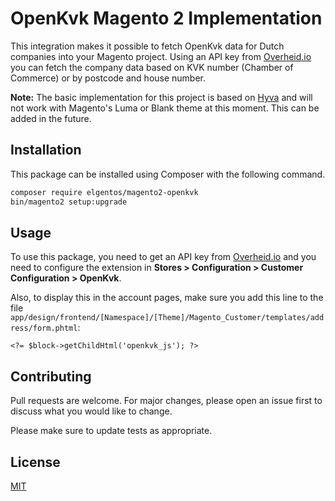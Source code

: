 # OpenKvk Magento 2 Implementation

This integration makes it possible to fetch OpenKvk data for Dutch companies
into your Magento project. Using an API key from [Overheid.io](https://overheid.io)
you can fetch the company data based on KVK number (Chamber of Commerce) or by
postcode and house number.

**Note:** The basic implementation for this project is based on [Hyva](https://hyva.io)
and will not work with Magento's Luma or Blank theme at this moment. This can
be added in the future.

## Installation

This package can be installed using Composer with the following command.

```bash
composer require elgentos/magento2-openkvk
bin/magento2 setup:upgrade
```

## Usage

To use this package, you need to get an API key from [Overheid.io](https://overheid.io)
and you need to configure the extension in **Stores > Configuration > Customer 
Configuration > OpenKvk**.

Also, to display this in the account pages, make sure you add this line to the
file `app/design/frontend/[Namespace]/[Theme]/Magento_Customer/templates/address/form.phtml`:

```
<?= $block->getChildHtml('openkvk_js'); ?>
```

## Contributing

Pull requests are welcome. For major changes, please open an issue first to discuss what you would like to change.

Please make sure to update tests as appropriate.

## License
[MIT](https://choosealicense.com/licenses/mit/)
